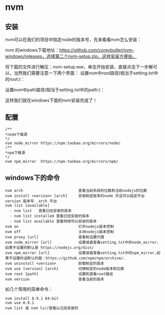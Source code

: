 

# nvm

## 安装

nvm可以在我们的项目中指定node的版本号，先来看看nvm怎么安装：

nvm 的windows下载地址：https://github.com/coreybutler/nvm-windows/releases，选择第二个nvm-setup.zip，这样安装方便些。

将下载的文件进行解压：nvm-setup.exe，单击开始安装，直接点击下一步解可以，当然我们需要注意一下两个界面：
设置nvm中root路径(相当于setting.txt中的root:)：

设置nvm中path路径(相当于setting.txt中的path:)：

这样我们就在windows下面的nvm安装完成了！

## 配置

```
/**
*node下载源
*/
nvm node_mirror https://npm.taobao.org/mirrors/node/
/**
*npm下载源
*/
nvm npm_mirror  https://npm.taobao.org/mirrors/npm/
```

## windows下的命令

```
nvm arch                         查看当前系统的位数和当前nodejs的位数
nvm install <version> [arch]     安装制定版本的node 并且可以指定平台 version 版本号  arch 平台
nvm list [available]         
  - nvm list   查看已经安装的版本
  - nvm list installed 查看已经安装的版本
  - nvm list available 查看网络可以安装的版本
nvm on                           打开nodejs版本控制
nvm off                          关闭nodejs版本控制
nvm proxy [url]                  查看和设置代理
nvm node_mirror [url]            设置或者查看setting.txt中的node_mirror，如果不设置的默认是 https://nodejs.org/dist/
nvm npm_mirror [url]             设置或者查看setting.txt中的npm_mirror,如果不设置的话默认的是：https://github.com/npm/npm/archive/.
nvm uninstall <version>          卸载制定的版本
nvm use [version] [arch]         切换制定的node版本和位数
nvm root [path]                  设置和查看root路径
nvm version                      查看当前的版本
```

如几个常用的简单命令：

```
nvm install 8.9.1 64-bit
nvm use 8.9.1
nvm list 或 nvm ls//查看以己经安装的
```

